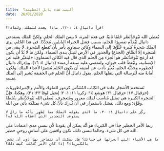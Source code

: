 ```yaml
---
title:  أليست هذه بابل العظيمة؟
date:  26/01/2020
---
```


`اقرأ دانيال ٤: ١-٣٣. ماذا يحدث للملك، ولماذا؟`

يُعطي الله نَبُوخَذْنَصَّر حُلمًا ثانيًا. في هذه المرة، لا ينسَ الملك الحلم. ولكنَّ الملك يستدعي دانيال ليُقدِّم تفسيرًا للحلم، بسبب فشل الخبراء البابليين مُجدَّدًا. في هذا الحُلم، يرى الملك شجرةً كبيرة عُلُوُّها إلى السماء وكائن سماوي يأمر بأن تُقطع الشجرة. لا يبقى من الشجرة إلا السَّاق (الجذع) والجذور في الأرض لتبتلّ بندى السماء. ولكن ما لا بُدَّ أن يكون قد أزعج نَبُوخَذْنَصَّر هو الجزء مِن الحلم الذي قال فيه الكائن السماوي: «ليتغيَّر قلبه عن الإنسانية، وليُعطَ قلب حيوان، ولتمضي عليه سبعة أزمنة» (دانيال ٤: ١٦). وبإدراك دانيال لخطورة وجدِّيَّة الحلم، يُعبِّر بأدب عن أمنيته أن يكون الحُلم مُشيرًا لأعداء الملك. ولكن، أمانةً منه للرسالة التي ينقلها الحلم، يقول دانيال أنَّ الحلم في الحقيقة يُشير إلى الملك نفسه.

تُستخدم الأشجار عادة في الكِتَاب المُقَدَّس كرموز للملوك والأمم والإمبراطوريات (حزقيال ١٧؛ حزقيال ٣١؛ هوشع ١٤؛ زكريا ١١: ١، ٢؛ إنجيل لوقا ٢٣: ٣١). وهكذا، فإنَّ الشجرة الكبيرة هي تمثيل مُناسب لملك مغرور ومُتعجرف. يُعطي الله نَبُوخَذْنَصَّر سُلطةً وقُوَّة؛ ومع ذلك، يفشل باستمرار في أن يُدرك بأنَّ كل شيء يمتلكه يأتي من الله.

`ركِّز على دانيال ٤: ٣٠. ما الذي يقوله الملك مما يُظهِر بأنَّه ما زال لا يستوعب التحذير الذي أعطاه الله له؟`

ربما الأمر الخطير جدًا في الكبرياء هو أنَّه يمكن أن يقودنا لأن ننسى مدى اعتمادنا على الله في كل شيء. وحالما ننسى ذلك، نكون واقفين على أساسٍ روحيٍ خطير.

`ما هي الأشياء التي أنجزتها في حياتك؟ هل يمكنك أن تتفاخر بها دون أن تشعر بالكبرياء؟ إذا كان الأمر كذلك، كيف ذلك؟`